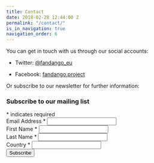 ```yaml
---
title: Contact
date: 2018-02-28 12:44:00 Z
permalink: "/contact/"
is_in_navigation: true
navigation_order: 6
---
```


You can get in touch with us through our social accounts:

- Twitter: [@fandango_eu](https://twitter.com/fandango_eu)

- Facebook: [fandango.project](https://www.facebook.com/fandango.project/)

Or subscribe to our newsletter for further information:

<!-- Newsletter form -->
<div id="mc_embed_signup" class="pt-3 pb-5 mt-3">
  <div class="container">
    <div class="row">
      <div class="col-md-12">
        <form action="https://civio.us4.list-manage.com/subscribe/post?u=9416fe6b76f2c3f985c1f8e0f&amp;id=81cd3c8630" method="post" id="mc-embedded-subscribe-form" name="mc-embedded-subscribe-form" class="validate" target="_blank" novalidate="novalidate">
          <div id="mc_embed_signup_scroll">
            <h3>Subscribe to our mailing list</h3>
            <div class="indicates-required"><span class="asterisk">*</span> indicates required</div>
            <div class="mc-field-group">
              <label for="mce-EMAIL">Email Address <span class="asterisk">*</span>
              </label>
              <input type="email" value="" name="EMAIL" class="required email" id="mce-EMAIL" aria-required="true">
            </div>
            <div class="mc-field-group">
              <label for="mce-FNAME">First Name <span class="asterisk">*</span>
              </label>
              <input type="text" value="" name="FNAME" class="required" id="mce-FNAME" aria-required="true">
            </div>
            <div class="mc-field-group">
              <label for="mce-LNAME">Last Name <span class="asterisk">*</span>
              </label>
              <input type="text" value="" name="LNAME" class="required" id="mce-LNAME" aria-required="true">
            </div>
            <div class="mc-field-group">
              <label for="mce-COUNTRY">Country <span class="asterisk">*</span>
              </label>
              <input type="text" value="" name="COUNTRY" class="required" id="mce-COUNTRY" aria-required="true">
            </div>
            <div id="mce-responses" class="clear">
              <div class="response" id="mce-error-response" style="display:none"></div>
              <div class="response" id="mce-success-response" style="display:none"></div>
            </div> <!-- real people should not fill this in and expect good things - do not remove this or risk form bot signups-->
            <div style="position: absolute; left: -5000px;" aria-hidden="true"><input type="text" name="b_9416fe6b76f2c3f985c1f8e0f_81cd3c8630" tabindex="-1" value=""></div>
            <div class="clear"><input type="submit" value="Subscribe" name="subscribe" id="mc-embedded-subscribe" class="button"></div>
          </div>
        </form>
      </div>
    </div>
  </div>
</div>